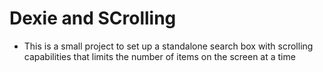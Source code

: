 # Dexie and SCrolling

- This is a small project to set up a standalone search box with scrolling capabilities that limits the number of items on the screen at a time